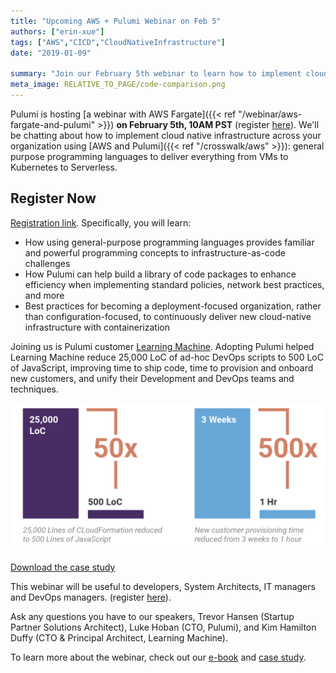 ```yaml
---
title: "Upcoming AWS + Pulumi Webinar on Feb 5"
authors: ["erin-xue"]
tags: ["AWS","CICD","CloudNativeInfrastructure"]
date: "2019-01-09"

summary: "Join our February 5th webinar to learn how to implement cloud native infrastructure across your organization."
meta_image: RELATIVE_TO_PAGE/code-comparison.png
---
```


Pulumi is hosting [a webinar with AWS Fargate]({{< ref "/webinar/aws-fargate-and-pulumi" >}}) **on
February 5th, 10AM PST** (register
[here](https://pages.awscloud.com/acq_NAMER_IPC-Pulumi-February-2019-Registration-Page.html?sc_channel=el&sc_campaign=ContainersPulumiFebruary2019&sc_country=US&sc_geo=NAMER&sc_category=mult&sc_outcome=acq%20%20%20%20%20%20%20%20%20%20%20%20%20%20%20%20%20%20%20%20%20%20%20%20%20%20%20%20%20%20%20%20%20%20%20%20&trk=Partner_Website_Landing_Page)).
We'll be chatting about how to implement cloud native infrastructure
across your organization using [AWS and Pulumi]({{< ref "/crosswalk/aws" >}}): general purpose programming
languages to deliver everything from VMs to Kubernetes to Serverless.

## Register Now

[Registration link](https://pages.awscloud.com/acq_NAMER_IPC-Pulumi-February-2019-Registration-Page.html?sc_channel=el&sc_campaign=ContainersPulumiFebruary2019).
Specifically, you will learn:

- How using general-purpose programming languages provides familiar
  and powerful programming concepts to infrastructure-as-code
  challenges
- How Pulumi can help build a library of code packages to enhance
  efficiency when implementing standard policies, network best
  practices, and more
- Best practices for becoming a deployment-focused organization,
  rather than configuration-focused, to continuously deliver new
  cloud-native infrastructure with containerization

Joining us is Pulumi customer [Learning
Machine](https://www.learningmachine.com/). Adopting Pulumi helped
Learning Machine reduce 25,000 LoC of ad-hoc DevOps scripts to 500 LoC
of JavaScript, improving time to ship code, time to provision and
onboard new customers, and unify their Development and DevOps teams and
techniques.

![code comparision](./code-comparison.png)

[Download the case study](./AWS-Pulumi-CaseStudy.pdf)

This webinar will be useful to developers, System Architects, IT
managers and DevOps managers. (register
[here](https://pages.awscloud.com/acq_NAMER_IPC-Pulumi-February-2019-Registration-Page.html?sc_channel=el&sc_campaign=ContainersPulumiFebruary2019)).

Ask any questions you have to our speakers, Trevor Hansen (Startup
Partner Solutions Architect), Luke Hoban (CTO, Pulumi), and Kim Hamilton
Duffy (CTO & Principal Architect, Learning Machine).

To learn more about the webinar, check out our
[e-book](./AWS-Ebook.pdf) and [case study](./AWS-Pulumi-CaseStudy.pdf).
